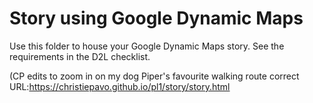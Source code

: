 # Story using Google Dynamic Maps

Use this folder to house your Google Dynamic Maps story. See the requirements in the D2L checklist. 


(CP edits to zoom in on my dog Piper's favourite walking route correct URL:https://christiepavo.github.io/pl1/story/story.html
